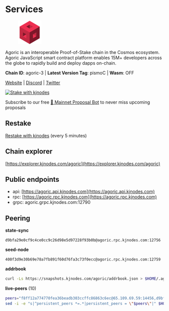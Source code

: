 # Services

<figure><img src="https://raw.githubusercontent.com/kj89/cosmos-images/main/logos/agoric.png" alt=""><figcaption></figcaption></figure>

Agoric is an interoperable Proof-of-Stake chain in the Cosmos ecosystem.  Agoric JavaScript smart contract platform enables 15M+ developers across the  globe to rapidly build and deploy dapps on-chain.

**Chain ID**: agoric-3 | **Latest Version Tag**: pismoC | **Wasm**: OFF

[Website](https://agoric.com) | [Discord](https://discord.com/invite/qDW8DRes4s) | [Twitter](https://twitter.com/agoric)

[![Stake with kjnodes](https://i.ibb.co/cr44Q8j/button-stake-with-kjnodes.png)](https://restake.app/agoric/agoricvaloper1ku5sm2twlsywdrp4wz3kfwgyrtqtp0lpr3nvk8)

Subscribe to our free [🤖 Mainnet Proposal Bot](https://t.me/kjnodes_proposal_bot) to never miss upcoming proposals

## Restake

[Restake with kjnodes](https://restake.app/agoric/agoricvaloper1ku5sm2twlsywdrp4wz3kfwgyrtqtp0lpr3nvk8) (every 5 minutes)
## Chain explorer
[https://explorer.kjnodes.com/agoric](https://explorer.kjnodes.com/agoric)

## Public endpoints

* api: [https://agoric.api.kjnodes.com](https://agoric.api.kjnodes.com)
* rpc: [https://agoric.rpc.kjnodes.com](https://agoric.rpc.kjnodes.com)
* grpc: agoric.grpc.kjnodes.com:12790

## Peering

**state-sync**

```text
d9bfa29e0cf9c4ce0cc9c26d98e5d97228f93b0b@agoric.rpc.kjnodes.com:12756
```

**seed-node**

```text
400f3d9e30b69e78a7fb891f60d76fa3c73f0ecc@agoric.rpc.kjnodes.com:12759
```

**addrbook**
```bash
curl -Ls https://snapshots.kjnodes.com/agoric/addrbook.json > $HOME/.agoric/config/addrbook.json
```

**live-peers** (10)
```bash
peers="f8ff12a774770fea36beadb303ccffc86863c6ec@65.109.69.59:14456,d9bfa29e0cf9c4ce0cc9c26d98e5d97228f93b0b@65.109.88.38:12756,47c35c8137ad2098e0b2a79077fea93a530034d8@185.144.83.130:26656,bb257b3a0829910477a3845430b6b1f7eb2b4235@34.146.189.78:26656,5e0acd690771af91625095185f6081dd1bccdb8f@78.47.21.189:26656,ca4c3b9d0cf78d934a3b972c328db2e4a9a66c42@64.32.40.114:26656,7dbf60aa5851b7d7ba12673d7dcc71d6013fca8e@35.225.193.247:26656,9ed68bef54712b46713ac755ab7a6e7ad30694ef@192.99.44.79:14456,190ead3cfb1bd655241418f3ef9ba40bbf2deecd@157.90.130.44:26656,cccbc2151821e498e03a3a3df9115618571262a7@35.215.1.238:26656"
sed -i -e "s|^persistent_peers *=.*|persistent_peers = \"$peers\"|" $HOME/.agoric/config/config.toml
```
